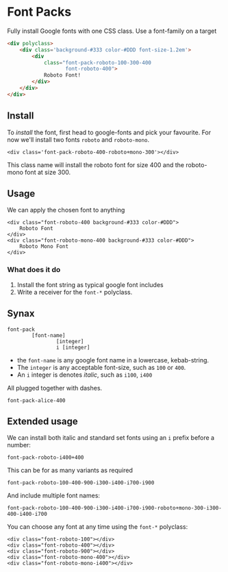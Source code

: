 # Font Packs

Fully install Google fonts with one CSS class. Use a font-family on a target

```html
<div polyclass>
    <div class='background-#333 color-#DDD font-size-1.2em'>
        <div
            class="font-pack-roboto-100-300-400
                   font-roboto-400">
            Roboto Font!
        </div>
    </div>
</div>
```

## Install

To _install_ the font, first head to google-fonts and pick your favourite. For now we'll install two fonts `roboto` and `roboto-mono`.

    <div class='font-pack-roboto-400-roboto+mono-300'></div>

This class name will install the roboto font for size 400 and the roboto-mono font at size 300.

## Usage

We can apply the chosen font to anything

    <div class="font-roboto-400 background-#333 color-#DDD">
        Roboto Font
    </div>
    <div class="font-roboto-mono-400 background-#333 color-#DDD">
        Roboto Mono Font
    </div>

### What does it do

1. Install the font string as typical google font includes
2. Write a receiver for the `font-*` polyclass.

## Synax

    font-pack
            [font-name]
                    [integer]
                    i [integer]


+ the `font-name` is any google font name in a lowercase, kebab-string.
+ The `integer` is any acceptable font-size, such as `100` or `400`.
+ An `i` integer is denotes _italic_, such as `i100`, `i400`

All plugged together with dashes.

    font-pack-alice-400

## Extended usage

We can install both italic and standard set fonts using an `i` prefix before a number:

    font-pack-roboto-i400+400

This can be for as many variants as required

    font-pack-roboto-100-400-900-i300-i400-i700-i900

And include multiple font names:

    font-pack-roboto-100-400-900-i300-i400-i700-i900-roboto+mono-300-i300-400-i400-i700

You can choose any font at any time using the `font-*` polyclass:

    <div class="font-roboto-100"></div>
    <div class="font-roboto-400"></div>
    <div class="font-roboto-900"></div>
    <div class="font-roboto-mono-400"></div>
    <div class="font-roboto-mono-i400"></div>